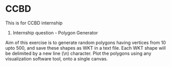 # CCBD
This is for CCBD internship

1) Internship question - Polygon Generator

Aim of this exercise is to generate random polygons having vertices from 10
upto 500, and save these shapes as WKT in a text file. Each WKT shape will be
delimited by a new line (\n) character. Plot the polygons using any
visualization software tool, onto a single canvas.
